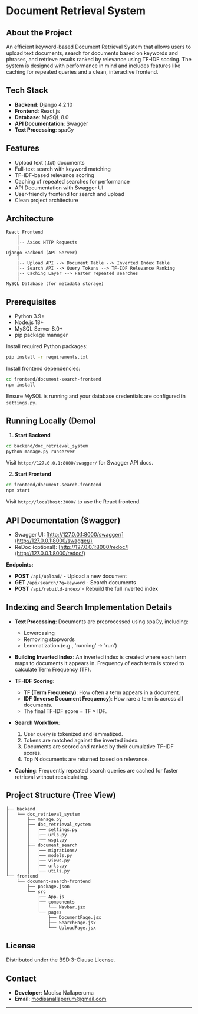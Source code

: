 # Document Retrieval System

## About the Project

An efficient keyword-based Document Retrieval System that allows users to upload text documents, search for documents based on keywords and phrases, and retrieve results ranked by relevance using TF-IDF scoring. The system is designed with performance in mind and includes features like caching for repeated queries and a clean, interactive frontend.

## Tech Stack

* **Backend**: Django 4.2.10
* **Frontend**: React.js
* **Database**: MySQL 8.0 
* **API Documentation**: Swagger 
* **Text Processing**: spaCy 

## Features

* Upload text (.txt) documents
* Full-text search with keyword matching
* TF-IDF-based relevance scoring
* Caching of repeated searches for performance
* API Documentation with Swagger UI
* User-friendly frontend for search and upload
* Clean project architecture

## Architecture

```
React Frontend
    |
    |-- Axios HTTP Requests
    |
Django Backend (API Server)
    |
    |-- Upload API --> Document Table --> Inverted Index Table
    |-- Search API --> Query Tokens --> TF-IDF Relevance Ranking
    |-- Caching Layer --> Faster repeated searches
    |
MySQL Database (for metadata storage)
```

## Prerequisites

* Python 3.9+
* Node.js 18+
* MySQL Server 8.0+
* pip package manager

Install required Python packages:

```bash
pip install -r requirements.txt
```

Install frontend dependencies:

```bash
cd frontend/document-search-frontend
npm install
```

Ensure MySQL is running and your database credentials are configured in `settings.py`.

## Running Locally (Demo)

1. **Start Backend**

```bash
cd backend/doc_retrieval_system
python manage.py runserver
```

Visit `http://127.0.0.1:8000/swagger/` for Swagger API docs.

2. **Start Frontend**

```bash
cd frontend/document-search-frontend
npm start
```

Visit `http://localhost:3000/` to use the React frontend.

## API Documentation (Swagger)

* Swagger UI: [http://127.0.0.1:8000/swagger/](http://127.0.0.1:8000/swagger/)
* ReDoc (optional): [http://127.0.0.1:8000/redoc/](http://127.0.0.1:8000/redoc/)

**Endpoints:**

* **POST** `/api/upload/` - Upload a new document
* **GET** `/api/search/?q=keyword` - Search documents
* **POST** `/api/rebuild-index/` - Rebuild the full inverted index

## Indexing and Search Implementation Details

* **Text Processing**:
  Documents are preprocessed using spaCy, including:

  * Lowercasing
  * Removing stopwords
  * Lemmatization (e.g., 'running' → 'run')

* **Building Inverted Index**:
  An inverted index is created where each term maps to documents it appears in.
  Frequency of each term is stored to calculate Term Frequency (TF).

* **TF-IDF Scoring**:

  * **TF (Term Frequency)**: How often a term appears in a document.
  * **IDF (Inverse Document Frequency)**: How rare a term is across all documents.
  * The final TF-IDF score = TF × IDF.

* **Search Workflow**:

  1. User query is tokenized and lemmatized.
  2. Tokens are matched against the inverted index.
  3. Documents are scored and ranked by their cumulative TF-IDF scores.
  4. Top N documents are returned based on relevance.

* **Caching**:
  Frequently repeated search queries are cached for faster retrieval without recalculating.


## Project Structure (Tree View)

```
├── backend
│   └── doc_retrieval_system
│       ├── manage.py
│       ├── doc_retrieval_system
│       │   ├── settings.py
│       │   ├── urls.py
│       │   ├── wsgi.py      
│       ├── document_search
│       │   ├── migrations/
│       │   ├── models.py
│       │   ├── views.py
│       │   ├── urls.py
│       │   └── utils.py
└── frontend
    └── document-search-frontend
        ├── package.json
        └── src
            ├── App.js
            ├── components
            │   └── Navbar.jsx
            └── pages
                ├── DocumentPage.jsx
                ├── SearchPage.jsx
                └── UploadPage.jsx
```

## License

Distributed under the BSD 3-Clause License.

## Contact

* **Developer**: Modisa Nallaperuma
* **Email**: [modisanallaperum@gmail.com](mailto:modisanallaperum@gmail.com)

---
